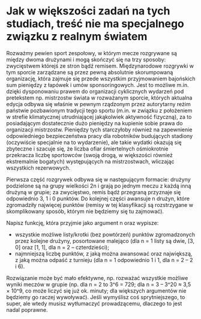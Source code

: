 # Jak w większości zadań na tych studiach, treść nie ma specjalnego związku z realnym światem

Rozważmy pewien sport zespołowy, w którym mecze rozgrywane są między dwoma drużynami i mogą skończyć się na trzy sposoby: zwycięstwem którejś ze stron bądź remisem. Międzynarodowe rozgrywki w tym sporcie zarządzane są przez pewną absolutnie skorumpowaną organizację, która zajmuje się przede wszystkim przyjmowaniem bajońskich sum pieniędzy z łapówek i umów sponsoringowych. Jest to możliwe m.in. dzięki dysponowaniu prawem do organizacji cyklicznych wydarzeń pod pretekstem np. mistrzostw świata w rozważanym sporcie, których aktualna edycja odbywa się właśnie w pewnym rządzonym przez autorytarny reżim państwie pozbawionym tradycji tego sportu (m.in. w związku z położeniem w strefie klimatycznej utrudniającej jakąkolwiek aktywność fizyczną), za to posiadającym dostatecznie dużo pieniędzy na kupienie sobie prawa do organizacji mistrzostw. Pieniędzy tych starczyłoby również na zapewnienie odpowiedniego bezpieczeństwa pracy dla robotników budujących stadiony (oczywiście specjalnie na to wydarzenie), ale takie wydatki okazują się zbyteczne i szacuje się, że liczba ofiar śmiertelnych ośmiokrotnie przekracza liczbę sportowców (swoją drogą, w większości również ekstremalnie bogatych) występujących na mistrzostwach, wliczając wszystkich rezerwowych.

Pierwsza część rozgrywek odbywa się w następującym formacie: drużyny podzielone są na grupy wielkości 2n i grają po jednym meczu z każdą inną drużyną w grupie; za zwycięstwo, remis bądź przegraną przyznaje się odpowiednio 3, 1 i 0 punktów. Do kolejnej części awansuje n drużyn, które zgromadziły najwięcej punktów (remisy w tej klasyfikacji są rozstrzygane w skomplikowany sposób, którym nie będziemy się tu zajmować).

Napisz funkcję, która przyjmie jako argument n oraz wypisze:

* wszystkie możliwe listy/krotki (bez powtórzeń) punktów zgromadzonych przez kolejne drużyny, posortowane malejąco (dla n = 1 listy są dwie, [3, 0] oraz [1, 1], dla n = 2 – czterdzieści);
* najmniejszą liczbę punktów, z jaką można awansować oraz największą, z jaką można odpaść z turnieju (dla n = 1 odpowiednio 1 i 1, dla n = 2 – 2 i 6).

Rozwiązanie może być mało efektywne, np. rozważać wszystkie możliwe wyniki meczów w grupie (np. dla n = 2 to 3^6 = 729; dla n = 3 – 3^20 ≈ 3,5 × 10^9, co może liczyć się już ok. minuty; dla większych argumentów nie będziemy go raczej wywoływać). Jeśli wymyślisz coś sprytniejszego, to super, ale wtedy musisz wytłumaczyć prowadzącemu, dlaczego to jest nadal poprawne.
